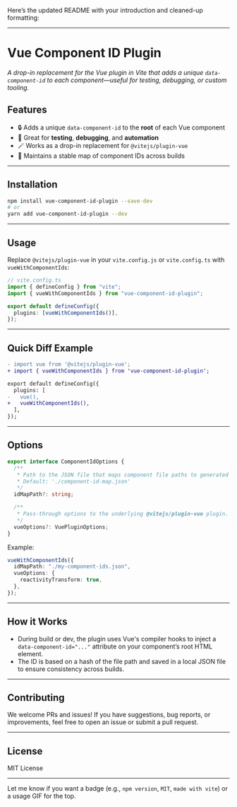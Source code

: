 Here’s the updated README with your introduction and cleaned-up formatting:

---

# Vue Component ID Plugin

_A drop-in replacement for the Vue plugin in Vite that adds a unique `data-component-id` to each component—useful for testing, debugging, or custom tooling._

## Features

- 🔒 Adds a unique `data-component-id` to the **root** of each Vue component
- 🧪 Great for **testing**, **debugging**, and **automation**
- 🪄 Works as a drop-in replacement for `@vitejs/plugin-vue`
- 💾 Maintains a stable map of component IDs across builds

---

## Installation

```bash
npm install vue-component-id-plugin --save-dev
# or
yarn add vue-component-id-plugin --dev
```

---

## Usage

Replace `@vitejs/plugin-vue` in your `vite.config.js` or `vite.config.ts` with `vueWithComponentIds`:

```ts
// vite.config.ts
import { defineConfig } from "vite";
import { vueWithComponentIds } from "vue-component-id-plugin";

export default defineConfig({
  plugins: [vueWithComponentIds()],
});
```

---

## Quick Diff Example

```diff
- import vue from '@vitejs/plugin-vue';
+ import { vueWithComponentIds } from 'vue-component-id-plugin';

export default defineConfig({
  plugins: [
-   vue(),
+   vueWithComponentIds(),
  ],
});
```

---

## Options

```ts
export interface ComponentIdOptions {
  /**
   * Path to the JSON file that maps component file paths to generated IDs.
   * Default: './component-id-map.json'
   */
  idMapPath?: string;

  /**
   * Pass-through options to the underlying @vitejs/plugin-vue plugin.
   */
  vueOptions?: VuePluginOptions;
}
```

Example:

```ts
vueWithComponentIds({
  idMapPath: "./my-component-ids.json",
  vueOptions: {
    reactivityTransform: true,
  },
});
```

---

## How it Works

- During build or dev, the plugin uses Vue's compiler hooks to inject a `data-component-id="..."` attribute on your component’s root HTML element.
- The ID is based on a hash of the file path and saved in a local JSON file to ensure consistency across builds.

---

## Contributing

We welcome PRs and issues! If you have suggestions, bug reports, or improvements, feel free to open an issue or submit a pull request.

---

## License

MIT License

---

Let me know if you want a badge (e.g., `npm version`, `MIT`, `made with vite`) or a usage GIF for the top.
